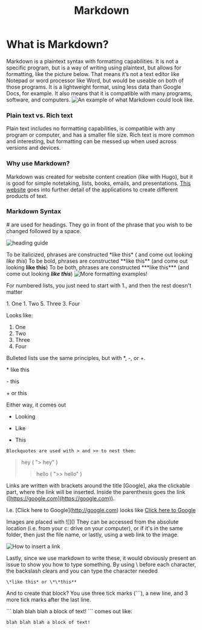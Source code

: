 ﻿---
title: Markdown
oldlink: https://guidebook.hdyar.com/docs/digital-media-fundamentals/markdown-guide/
---

# What is Markdown?

Markdown is a plaintext syntax with formatting capabilities. It is not a specific program, but is a way of writing using plaintext, but allows for formatting, like the picture below. That means it’s not a text editor like Notepad or word processor like Word, but would be useable on both of those programs. It is a lightweight format, using less data than Google Docs, for example. It also means that it is compatible with many programs, software, and computers.
![An example of what Markdown could look like.](/images/digital-media/markdown/markdown_preview_ex.jpg)

### Plain text vs. Rich text

Plain text includes no formatting capabilities, is compatible with any program or computer, and has a smaller file size. Rich text is more common and interesting, but formatting can be messed up when used across versions and devices.

### Why use Markdown?

Markdown was created for website content creation (like with Hugo), but it is good for simple notetaking, lists, books, emails, and presentations. [This website](https://www.markdownguide.org/getting-started/) goes into further detail of the applications to create different products of text.

### Markdown Syntax

\# are used for headings. They go in front of the phrase that you wish to be changed followed by a space.

![heading guide](/images/digital-media/markdown/heading_examples.png)

To be italicized, phrases are constructed \*like this* ( and come out looking *like this*)
To be bold, phrases are constructed \*\*like this** (and come out looking **like this**)
To be both, phrases are constructed \*\*\*like this*** (and come out looking ***like this***)
![More formatting examples!](/images/digital-media/markdown/formatting_examples.png)

For numbered lists, you just need to start with 1., and then the rest doesn't matter

1\. One
1\. Two
5. Three
3. Four

Looks like:

1. One
2. Two
3. Three
4. Four

Bulleted lists use the same principles, but with *, -, or +.

\* like this

\- this

\+ or this

Either way, it comes out

- Looking
* Like
+ This

```
Blockquotes are used with > and >> to nest them:
```

> hey ( "> hey" )
> 
> > hello ( ">> hello" )

Links are written with brackets around the title [Google], aka the clickable part, where the link will be inserted. Inside the parenthesis goes the link ([https://google.com](https://google.com)). 

I.e. \[Click here to Google](http://google.com) looks like [Click here to Google](http://google.com)

Images are placed with \!\[]() 
They can be accessed from the absolute location (i.e. from your c: drive on your computer), or if it's in the same folder, then just the file name, or lastly, using a web link to the image.

![How to insert a link](/images/digital-media/markdown/how_to_insert_link.png)

Lastly, since we use markdown to write these, it would obviously present an issue to show you how to type something. By using \ before each character, the backslash clears and you can type the character needed

```
\*like this* or \*\*this**
```

And to create that block? You use three tick marks (```), a new line, and 3 more tick marks after the last line.

\`\`\`
blah blah blah a block of text!
\`\`\`
comes out like:

```
blah blah blah a block of text!
```
